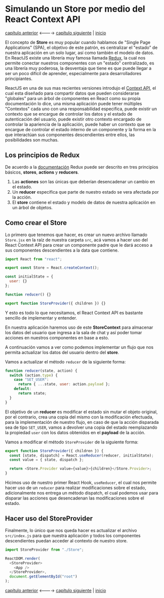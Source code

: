 # Simulando un Store por medio del React Context API

[capítulo anterior](Chapter_05.md) <----> [capítulo siguiente](Chapter_07.md) | [inicio](README.md)

El concepto de **Store** es muy popular cuando hablamos de "Single Page Applications" (SPA), el objetivo de este patrón, es centralizar el "estado" de nuestra aplicación en un solo lugar, así como también el modelo de datos. En ReactJS existe una librería muy famosa llamada [Redux](http://redux.js.org), la cual nos permite conectar nuestros componentes con un "estado" centralizado, es una librería muy poderosa, la desventaja que tiene es que puede llegar a ser un poco difícil de aprender, especialmente para desarrolladores principiantes.

ReactJS en una de sus mas recientes versiones introdujo el [Context API](https://reactjs.org/docs/context.html), el cual esta diseñado para compartir datos que pueden considerarse "globales" para un árbol de componentes en React como su propia documentación lo dice, una misma aplicación puede tener múltiples "Contextos" cada uno con una responsabilidad especifica, puede existir un contexto que se encargue de controlar los datos y el estado de autenticación del usuario, puede existir otro contexto encargado de controlar la apariencia de la aplicación, puede haber un contexto que se encargue de controlar el estado interno de un componente y la forma en la que interactúan sus componentes descendientes entre ellos, las posibilidades son muchas.

## Los principios de Redux

De acuerdo a la [documentación](https://redux.js.org/introduction/three-principles) Redux puede ser descrito en tres principios básicos, **stores**, **actions** y **reducers**.

1. Las **actiones** son las únicas que deberían desencadenar un cambio en el estado.
2. Un **reducer** especifica que parte de nuestro estado se vera afectada por la acción.
3. El **store** contiene el estado y modelo de datos de nuestra aplicación en un árbol de objetos.

## Como crear el Store

Lo primero que tenemos que hacer, es crear un nuevo archivo llamado `Store.jsx` en la raíz de nuestra carpeta `src`, acá vamos a hacer uso del React Context API para crear un componente padre que le dará acceso a sus componentes descendientes a la data que contiene.

```javascript
import React from "react";

export const Store = React.createContext();

const initialState = {
  user: {}
};

function reducer() {}

export function StoreProvider({ children }) {}
```

Y esto es todo lo que necesitamos, el React Context API es bastante sencillo de implementar y entender.

En nuestra aplicación haremos uso de este **StoreContext** para almacenar los datos del usuario que ingresa a la sala de chat y así poder tomar acciones en nuestros componentes en base a esto.

A continuación vamos a ver como podemos implementar un flujo que nos permita actualizar los datos del usuario dentro del **store**.

Vamos a actualizar el método `reducer` de la siguiente forma:

```javascript
function reducer(state, action) {
  switch (action.type) {
    case "SET_USER":
      return { ...state, user: action.payload };
    default:
      return state;
  }
}
```

El objetivo de un **reducer** es modificar el estado sin mutar el objeto original, por el contrario, crea una copia del mismo con la modificación efectuada, para la implementación de nuestro flujo, en caso de que la acción disparada sea de tipo `SET_USER`, vamos a devolver una copia del estado reemplazando la propiedad `user` con los datos obtenidos en el **payload** de la acción.

Vamos a modificar el método `StoreProvider` de la siguiente forma:

```javascript
export function StoreProvider({ children }) {
  const [state, dispatch] = React.useReducer(reducer, initialState);
  const value = { state, dispatch };

  return <Store.Provider value={value}>{children}</Store.Provider>;
}
```

Hicimos uso de nuestro primer React Hook, `useReducer`, el cual nos permite hacer uso de un `reducer` para realizar modificaciones sobre el estado, adicionalmente nos entrega un método dispatch, el cual podemos usar para disparar las acciones que desencadenan las modificaciones sobre el estado.

## Hacer uso del StoreProvider

Finalmente, lo único que nos queda hacer es actualizar el archivo `src/index.js` para que nuestra aplicación y todos los componentes descendientes puedan acceder al contexto de nuestro store.

```javascript
import StoreProvider from "./Store";

ReactDOM.render(
  <StoreProvider>
    <App />
  </StoreProvider>,
  document.getElementById("root")
);
```

[capítulo anterior](Chapter_05.md) <----> [capítulo siguiente](Chapter_07.md) | [inicio](README.md)
